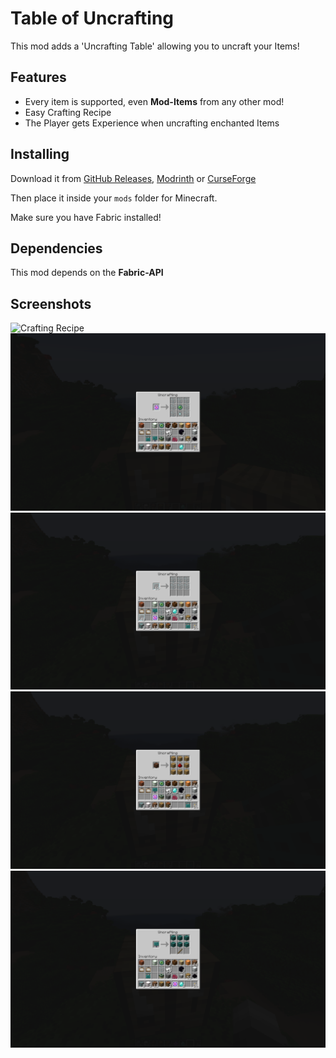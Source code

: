 # Table of Uncrafting

This mod adds a 'Uncrafting Table' allowing you to uncraft your Items!

## Features
- Every item is supported, even **Mod-Items** from any other mod!
- Easy Crafting Recipe
- The Player gets Experience when uncrafting enchanted Items

## Installing
Download it from [GitHub Releases](https://github.com/1TheCrazy/TableOfUncrafting/releases), [Modrinth](https://modrinth.com/mod/table-of-uncrafting) or [CurseForge](https://curseforge.com/minecraft/mc-mods/table-of-uncrafting)

Then place it inside your `mods` folder for Minecraft.

Make sure you have Fabric installed!

## Dependencies
This mod depends on the **Fabric-API**

## Screenshots
![Crafting Recipe](https://github.com/1TheCrazy/TableOfUncrafting/blob/master/screenshots/crafting_recipe.gif)
![Endcrystal being uncrafted](https://github.com/1TheCrazy/TableOfUncrafting/blob/master/screenshots/end_crystal.png)
![Glass Pane being uncrafted](https://github.com/1TheCrazy/TableOfUncrafting/blob/master/screenshots/glass_pane.png)
![Note BLock being uncrafted](https://github.com/1TheCrazy/TableOfUncrafting/blob/master/screenshots/note_block.png)
![Sign being uncrafted](https://github.com/1TheCrazy/TableOfUncrafting/blob/master/screenshots/sign.png)
